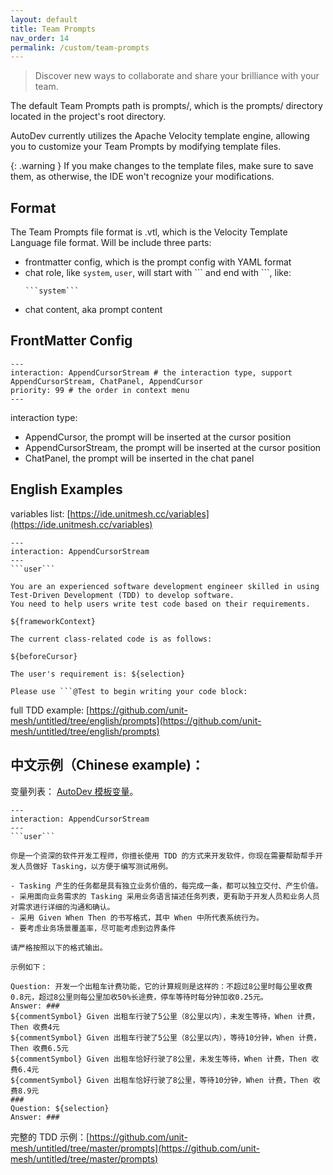 ```yaml
---
layout: default
title: Team Prompts
nav_order: 14
permalink: /custom/team-prompts
---
```


> Discover new ways to collaborate and share your brilliance with your team.

The default Team Prompts path is prompts/, which is the prompts/ directory located in the project's root directory.

AutoDev currently utilizes the Apache Velocity template engine, allowing you to customize your Team Prompts by modifying template files.

{: .warning }
If you make changes to the template files, make sure to save them, as otherwise, the IDE won't recognize your modifications.

## Format

The Team Prompts file format is .vtl, which is the Velocity Template Language file format. Will be include three parts:

- frontmatter config, which is the prompt config with YAML format
- chat role, like `system`, `user`, will start with \`\`\` and end with \`\`\`, like:
  ```vtl
  ```system```
  ```
- chat content, aka prompt content

## FrontMatter Config

```
---
interaction: AppendCursorStream # the interaction type, support AppendCursorStream, ChatPanel, AppendCursor
priority: 99 # the order in context menu
---    
```

interaction type:

- AppendCursor, the prompt will be inserted at the cursor position
- AppendCursorStream, the prompt will be inserted at the cursor position
- ChatPanel, the prompt will be inserted in the chat panel

## English Examples

variables list: [https://ide.unitmesh.cc/variables](https://ide.unitmesh.cc/variables)

```vtl
---
interaction: AppendCursorStream
---
```user```

You are an experienced software development engineer skilled in using Test-Driven Development (TDD) to develop software.
You need to help users write test code based on their requirements.

${frameworkContext}

The current class-related code is as follows:

${beforeCursor}

The user's requirement is: ${selection}

Please use ```@Test to begin writing your code block:
```

full TDD example: [https://github.com/unit-mesh/untitled/tree/english/prompts](https://github.com/unit-mesh/untitled/tree/english/prompts)

## 中文示例（Chinese example)：

变量列表： [AutoDev 模板变量](/variables)。

```vtl
---
interaction: AppendCursorStream
---
```user```

你是一个资深的软件开发工程师，你擅长使用 TDD 的方式来开发软件，你现在需要帮助帮手开发人员做好 Tasking，以方便于编写测试用例。

- Tasking 产生的任务都是具有独立业务价值的，每完成一条，都可以独立交付、产生价值。
- 采用面向业务需求的 Tasking 采用业务语言描述任务列表，更有助于开发人员和业务人员对需求进行详细的沟通和确认。
- 采用 Given When Then 的书写格式，其中 When 中所代表系统行为。
- 要考虑业务场景覆盖率，尽可能考虑到边界条件

请严格按照以下的格式输出。

示例如下：

Question: 开发一个出租车计费功能，它的计算规则是这样的：不超过8公里时每公里收费0.8元，超过8公里则每公里加收50%长途费，停车等待时每分钟加收0.25元。
Answer: ###
${commentSymbol} Given 出租车行驶了5公里（8公里以内），未发生等待，When 计费，Then 收费4元
${commentSymbol} Given 出租车行驶了5公里（8公里以内），等待10分钟，When 计费，Then 收费6.5元
${commentSymbol} Given 出租车恰好行驶了8公里，未发生等待，When 计费，Then 收费6.4元
${commentSymbol} Given 出租车恰好行驶了8公里，等待10分钟，When 计费，Then 收费8.9元
###
Question: ${selection}
Answer: ###
```

完整的 TDD 示例：[https://github.com/unit-mesh/untitled/tree/master/prompts](https://github.com/unit-mesh/untitled/tree/master/prompts)
